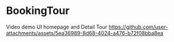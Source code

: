 # BookingTour

Video demo UI homepage and Detail Tour
https://github.com/user-attachments/assets/5ea36989-8d68-4024-a476-b72f08bba8ea

